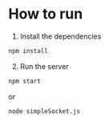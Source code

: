 # How to run

1. Install the dependencies

```bash
npm install
```

2. Run the server

```bash
npm start
```

or

```bash
node simpleSocket.js
```
